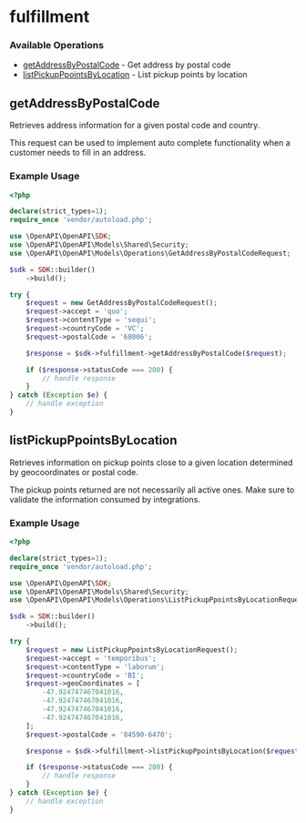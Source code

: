 # fulfillment

### Available Operations

* [getAddressByPostalCode](#getaddressbypostalcode) - Get address by postal code
* [listPickupPpointsByLocation](#listpickupppointsbylocation) - List pickup points by location

## getAddressByPostalCode

Retrieves address information for a given postal code and country.

This request can be used to implement auto complete functionality when a customer needs to fill in an address.

### Example Usage

```php
<?php

declare(strict_types=1);
require_once 'vendor/autoload.php';

use \OpenAPI\OpenAPI\SDK;
use \OpenAPI\OpenAPI\Models\Shared\Security;
use \OpenAPI\OpenAPI\Models\Operations\GetAddressByPostalCodeRequest;

$sdk = SDK::builder()
    ->build();

try {
    $request = new GetAddressByPostalCodeRequest();
    $request->accept = 'quo';
    $request->contentType = 'sequi';
    $request->countryCode = 'VC';
    $request->postalCode = '68006';

    $response = $sdk->fulfillment->getAddressByPostalCode($request);

    if ($response->statusCode === 200) {
        // handle response
    }
} catch (Exception $e) {
    // handle exception
}
```

## listPickupPpointsByLocation

Retrieves information on pickup points close to a given location determined by geocoordinates or postal code.

The pickup points returned are not necessarily all active ones. Make sure to validate the information consumed by integrations.

### Example Usage

```php
<?php

declare(strict_types=1);
require_once 'vendor/autoload.php';

use \OpenAPI\OpenAPI\SDK;
use \OpenAPI\OpenAPI\Models\Shared\Security;
use \OpenAPI\OpenAPI\Models\Operations\ListPickupPpointsByLocationRequest;

$sdk = SDK::builder()
    ->build();

try {
    $request = new ListPickupPpointsByLocationRequest();
    $request->accept = 'temporibus';
    $request->contentType = 'laborum';
    $request->countryCode = 'BI';
    $request->geoCoordinates = [
        -47.924747467041016,
        -47.924747467041016,
        -47.924747467041016,
        -47.924747467041016,
    ];
    $request->postalCode = '84590-6470';

    $response = $sdk->fulfillment->listPickupPpointsByLocation($request);

    if ($response->statusCode === 200) {
        // handle response
    }
} catch (Exception $e) {
    // handle exception
}
```
